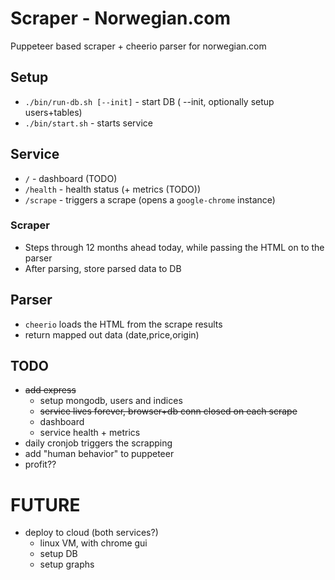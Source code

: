 # Scraper - Norwegian.com

Puppeteer based scraper + cheerio parser for norwegian.com

## Setup

- `./bin/run-db.sh [--init]` - start DB ( --init, optionally setup users+tables)
- `./bin/start.sh` - starts service

## Service

- `/` - dashboard (TODO)
- `/health` - health status (+ metrics (TODO))
- `/scrape` - triggers a scrape (opens a `google-chrome` instance)

### Scraper

- Steps through 12 months ahead today, while passing the HTML on to the parser
- After parsing, store parsed data to DB

## Parser

- `cheerio` loads the HTML from the scrape results
- return mapped out data (date,price,origin)

## TODO

- ~~add express~~
  - setup mongodb, users and indices
  - ~~service lives forever, browser+db conn closed on each scrape~~
  - dashboard
  - service health + metrics
- daily cronjob triggers the scrapping
- add "human behavior" to puppeteer
- profit??

# FUTURE

- deploy to cloud (both services?)
  - linux VM, with chrome gui
  - setup DB
  - setup graphs
